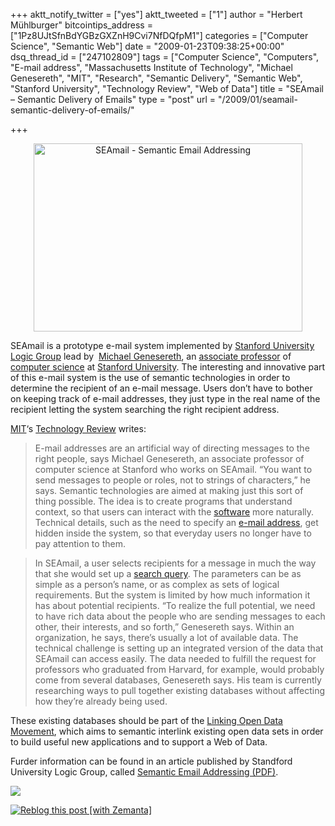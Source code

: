+++
aktt_notify_twitter = ["yes"]
aktt_tweeted = ["1"]
author = "Herbert Mühlburger"
bitcointips_address = ["1Pz8UJtSfnBdYGBzGXZnH9Cvi7NfDQfpM1"]
categories = ["Computer Science", "Semantic Web"]
date = "2009-01-23T09:38:25+00:00"
dsq_thread_id = ["247102809"]
tags = ["Computer Science", "Computers", "E-mail address", "Massachusetts Institute of Technology", "Michael Genesereth", "MIT", "Research", "Semantic Delivery", "Semantic Web", "Stanford University", "Technology Review", "Web of Data"]
title = "SEAmail – Semantic Delivery of Emails"
type = "post"
url = "/2009/01/seamail-semantic-delivery-of-emails/"

+++
<p style="text-align: center;">
  <img class="size-full wp-image-333 aligncenter" title="Credits: Michael Genesereth/Stanford Logic Group" src="http://178.79.139.40/wp-content/uploads/2009/01/seamail-semantic-email-addressing.png" alt="SEAmail - Semantic Email Addressing" width="430" height="301" />
</p>

SEAmail is a prototype e-mail system implemented by <a title="Standford University Logic Group" href="http://logic.stanford.edu/" target="_blank">Stanford University Logic Group</a> lead by  <a title="Michael Genesereth" href="http://logic.stanford.edu/people/genesereth/" target="_blank">Michael Genesereth</a>, an <a class="zem_slink" title="Professor" rel="wikipedia" href="http://en.wikipedia.org/wiki/Professor">associate professor</a> of <a class="zem_slink" title="Computer science" rel="wikipedia" href="http://en.wikipedia.org/wiki/Computer_science">computer science</a> at <a title="Stanford University" href="http://www.stanford.edu/" target="_blank">Stanford University</a>. The interesting and innovative part of this e-mail system is the use of semantic technologies in order to determine the recipient of an e-mail message. Users don&#8217;t have to bother on keeping track of e-mail addresses, they just type in the real name of the recipient letting the system searching the right recipient address.

<a class="zem_slink" title="Massachusetts Institute of Technology" rel="geolocation" href="http://maps.google.com/maps?ll=42.35982,-71.09211&spn=0.01,0.01&q=42.35982,-71.09211%20%28Massachusetts%20Institute%20of%20Technology%29&t=h">MIT</a>&#8216;s <a title="Technology Review" href="http://www.technologyreview.com/web/22008/" target="_blank">Technology Review</a> writes:

> E-mail addresses are an artificial way of directing messages to the right people, says Michael Genesereth, an associate professor of computer science at Stanford who works on SEAmail. &#8220;You want to send messages to people or roles, not to strings of characters,&#8221; he says. Semantic technologies are aimed at making just this sort of thing possible. The idea is to create programs that understand context, so that users can interact with the <a class="zem_slink" title="Computer software" rel="wikipedia" href="http://en.wikipedia.org/wiki/Computer_software">software</a> more naturally. Technical details, such as the need to specify an <a class="zem_slink" title="E-mail address" rel="wikipedia" href="http://en.wikipedia.org/wiki/E-mail_address">e-mail address</a>, get hidden inside the system, so that everyday users no longer have to pay attention to them.

> In SEAmail, a user selects recipients for a message in much the way that she would set up a <a class="zem_slink" title="Web search query" rel="wikipedia" href="http://en.wikipedia.org/wiki/Web_search_query">search query</a>. The parameters can be as simple as a person&#8217;s name, or as complex as sets of logical requirements. But the system is limited by how much information it has about potential recipients. &#8220;To realize the full potential, we need to have rich data about the people who are sending messages to each other, their interests, and so forth,&#8221; Genesereth says. Within an organization, he says, there&#8217;s usually a lot of available data. The technical challenge is setting up an integrated version of the data that SEAmail can access easily. The data needed to fulfill the request for professors who graduated from Harvard, for example, would probably come from several databases, Genesereth says. His team is currently researching ways to pull together existing databases without affecting how they&#8217;re already being used.

These existing databases should be part of the <a title="Linking Open Data" href="http://esw.w3.org/topic/SweoIG/TaskForces/CommunityProjects/LinkingOpenData" target="_blank">Linking Open Data Movement</a>, which aims to semantic interlink existing open data sets in order to build useful new applications and to support a Web of Data.

Furder information can be found in an article published by Standford University Logic Group, called <a title="Semantic Email Addressing (PDF)" href="http://logic.stanford.edu/sharing/papers/sea-ic.pdf" target="_blank">Semantic Email Addressing (PDF)</a>.

![][1]

<div class="zemanta-pixie">
  <a class="zemanta-pixie-a" title="Zemified by Zemanta" href="http://reblog.zemanta.com/zemified/595431b1-e1e2-4a07-83f5-e579d42f2b87/"><img class="zemanta-pixie-img" src="http://img.zemanta.com/reblog_e.png?x-id=595431b1-e1e2-4a07-83f5-e579d42f2b87" alt="Reblog this post [with Zemanta]" /></a>
</div>

 [1]: file:///C:/DOKUME%7E1/HERBER%7E1/LOKALE%7E1/Temp/moz-screenshot.jpg